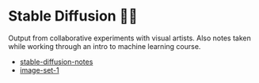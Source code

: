 # Stable Diffusion 🐴✨

Output from collaborative experiments with visual artists. Also notes taken while working through an intro to machine learning course.
* [stable-diffusion-notes](/notes)
* [image-set-1](/image-set-1)
